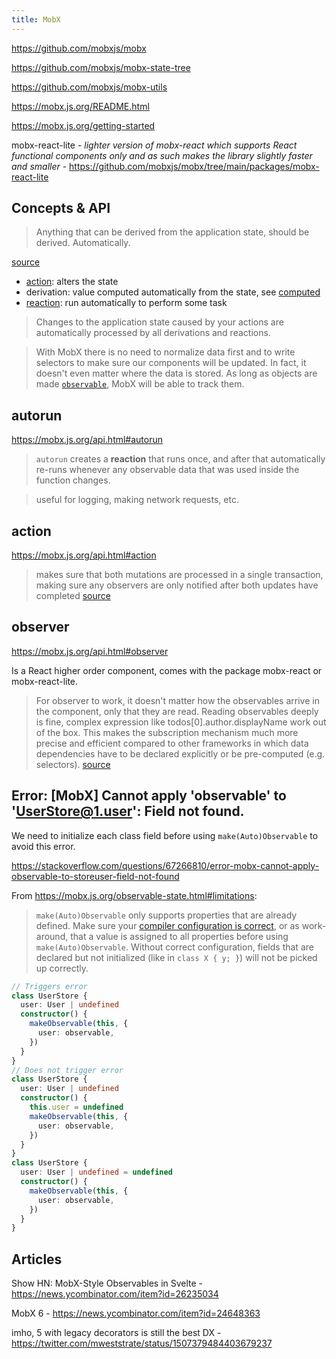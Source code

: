 ```yaml
---
title: MobX
---
```


https://github.com/mobxjs/mobx

https://github.com/mobxjs/mobx-state-tree

https://github.com/mobxjs/mobx-utils

https://mobx.js.org/README.html

https://mobx.js.org/getting-started

mobx-react-lite - _lighter version of mobx-react which supports React functional components only and as such makes the library slightly faster and smaller_ - https://github.com/mobxjs/mobx/tree/main/packages/mobx-react-lite

## Concepts & API

> Anything that can be derived from the application state, should be derived. Automatically.

[source](https://mobx.js.org/getting-started)

- [action](https://mobx.js.org/api.html#actions): alters the state
- derivation: value computed automatically from the state, see [computed](https://mobx.js.org/api.html#computed)
- [reaction](https://mobx.js.org/api.html#reactions): run automatically to perform some task

> Changes to the application state caused by your actions are automatically processed by all derivations and reactions.

> With MobX there is no need to normalize data first and to write selectors to make sure our components will be updated. In fact, it doesn't even matter where the data is stored. As long as objects are made [`observable`](https://mobx.js.org/api.html#observable), MobX will be able to track them.

## autorun

https://mobx.js.org/api.html#autorun

> `autorun` creates a **reaction** that runs once, and after that automatically re-runs whenever any observable data that was used inside the function changes.

> useful for logging, making network requests, etc.

## action

https://mobx.js.org/api.html#action

> makes sure that both mutations are processed in a single transaction, making sure any observers are only notified after both updates have completed [source](https://mobx.js.org/getting-started)

## observer

https://mobx.js.org/api.html#observer

Is a React higher order component, comes with the package mobx-react or mobx-react-lite.

> For observer to work, it doesn't matter how the observables arrive in the component, only that they are read. Reading observables deeply is fine, complex expression like todos[0].author.displayName work out of the box. This makes the subscription mechanism much more precise and efficient compared to other frameworks in which data dependencies have to be declared explicitly or be pre-computed (e.g. selectors). [source](https://mobx.js.org/react-integration.html)

## Error: [MobX] Cannot apply 'observable' to 'UserStore@1.user': Field not found.

We need to initialize each class field before using `make(Auto)Observable` to avoid this error.

https://stackoverflow.com/questions/67266810/error-mobx-cannot-apply-observable-to-storeuser-field-not-found

From https://mobx.js.org/observable-state.html#limitations:

> `make(Auto)Observable` only supports properties that are already defined. Make sure your [compiler configuration is correct](https://mobx.js.org/installation.html#use-spec-compliant-transpilation-for-class-properties), or as work-around, that a value is assigned to all properties before using `make(Auto)Observable`. Without correct configuration, fields that are declared but not initialized (like in `class X { y; }`) will not be picked up correctly.

```ts
// Triggers error
class UserStore {
  user: User | undefined
  constructor() {
    makeObservable(this, {
      user: observable,
    })
  }
}
// Does not trigger error
class UserStore {
  user: User | undefined
  constructor() {
    this.user = undefined
    makeObservable(this, {
      user: observable,
    })
  }
}
class UserStore {
  user: User | undefined = undefined
  constructor() {
    makeObservable(this, {
      user: observable,
    })
  }
}
```

## Articles

Show HN: MobX-Style Observables in Svelte - https://news.ycombinator.com/item?id=26235034

MobX 6 - https://news.ycombinator.com/item?id=24648363

imho, 5 with legacy decorators is still the best DX  - https://twitter.com/mweststrate/status/1507379484403679237

